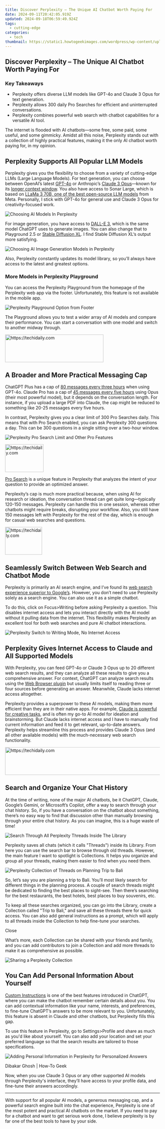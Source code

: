```yaml
---
title: Discover Perplexity – The Unique AI Chatbot Worth Paying For
date: 2024-09-11T20:42:05.919Z
updated: 2024-09-18T06:59:49.924Z
tags:
  - cutting-edge
categories:
  - tech
thumbnail: https://static1.howtogeekimages.com/wordpress/wp-content/uploads/2024/05/a-robot-coming-out-of-a-laptop-screen-with-the-perplexity-ai-logo-in-its-hand.jpg
---
```


## Discover Perplexity – The Unique AI Chatbot Worth Paying For

### Key Takeaways

* Perplexity offers diverse LLM models like GPT-4o and Claude 3 Opus for text generation.
* Perplexity allows 300 daily Pro Searches for efficient and uninterrupted conversations.
* Perplexity combines powerful web search with chatbot capabilities for a versatile AI tool.

 The internet is flooded with AI chatbots—some free, some paid, some useful, and some gimmicky. Amidst all this noise, Perplexity stands out with a collection of highly practical features, making it the only AI chatbot worth paying for, in my opinion.

##  Perplexity Supports All Popular LLM Models

 Perplexity gives you the flexibility to choose from a variety of cutting-edge LLMs (Large Language Models). For text generation, you can choose between OpenAI’s latest [GPT-4o](https://vp-tips.techidaily.com/digitize-effortlessly-turn-to-mematic-for-2024/) or Anthropic’s [Claude 3 Opus](https://fix-guide.techidaily.com/nubia-z50-ultra-camera-not-working-unexpected-error-fix-it-now-drfone-by-drfone-fix-android-problems-fix-android-problems/)—known for its [longer context window](https://support.anthropic.com/en/articles/8606394-how-large-is-claude-pro-s-context-window). You also have access to Sonar Large, which is based on [LLaMa 3 70B, one of the best open-source LLM models](https://android-pokemon-go.techidaily.com/in-2024-how-to-fix-pokemon-go-route-not-working-on-oneplus-nord-ce-3-lite-5g-drfone-by-drfone-virtual-android/) from Meta. Personally, I stick with GPT-4o for general use and Claude 3 Opus for creativity-focused work.

![Choosing AI Models In Perplexity](https://static1.howtogeekimages.com/wordpress/wp-content/uploads/2024/05/1-choosing-ai-models-in-perplexity.png) 

 For image generation, you have access to [DALL-E 3](https://some-skills.techidaily.com/tailored-titling-for-stellar-online-video-content-for-2024/), which is the same model ChatGPT uses to generate images. You can also change that to Playground 2.5 or [Stable Diffusion XL](https://games-able.techidaily.com/pro-tips-amassing-steams-best-free-gaming-treasures/). I find Stable Diffusion XL‘s output more satisfying.

![Choosing AI Image Generation Models in Perplexity](https://static1.howtogeekimages.com/wordpress/wp-content/uploads/2024/05/2-choosing-ai-image-generation-models-in-perplexity.png) 

 Also, Perplexity constantly updates its model library, so you’ll always have access to the latest and greatest options.

###  More Models in Perplexity Playground

 You can access the Perplexity Playground from the homepage of the Perplexity web app via the footer. Unfortunately, this feature is not available in the mobile app.

![Perplexity Playground Option from Footer](https://static1.howtogeekimages.com/wordpress/wp-content/uploads/2024/05/3-perplexity-playground-option-from-footer.png) 

 The Playground allows you to test a wider array of AI models and compare their performance. You can start a conversation with one model and switch to another midway through.

<!-- affiliate ads begin -->
<a href="https://bluettius.sjv.io/c/5597632/2139117/17108" target="_top" id="2139117">
  <img src="//a.impactradius-go.com/display-ad/17108-2139117" border="0" alt="https://techidaily.com" width="320" height="90"/>
</a>
<img height="0" width="0" src="https://bluettius.sjv.io/i/5597632/2139117/17108" style="position:absolute;visibility:hidden;" border="0" />
<!-- affiliate ads end -->

##  A Broader and More Practical Messaging Cap

 ChatGPT Plus has a cap of [80 messages every three hours](https://help.openai.com/en/articles/7102672-how-can-i-access-gpt-4-gpt-4-turbo-and-gpt-4o) when using GPT-4o. Claude Pro has a cap of [45 messages every five hours](https://support.anthropic.com/en/articles/8325612-does-claude-pro-have-any-usage-limits) using Opus (their most powerful model), but it depends on the conversation length. For instance, if you upload a large PDF into Claude, the cap might be reduced to something like 20-25 messages every five hours.

 In contrast, Perplexity gives you a clear limit of 300 Pro Searches daily. This means that with Pro Search enabled, you can ask Perplexity 300 questions a day. This can be 300 questions in a single sitting over a two-hour window.

![Perplexity Pro Search Limit and Other Pro Features](https://static1.howtogeekimages.com/wordpress/wp-content/uploads/2024/05/4-perplexity-pro-search-limit-and-other-pro-features.png) 

<!-- affiliate ads begin -->
<a href="https://aligracehair.sjv.io/c/5597632/2135395/19272" target="_top" id="2135395">
  <img src="//a.impactradius-go.com/display-ad/19272-2135395" border="0" alt="https://techidaily.com" width="125" height="90"/>
</a>
<img height="0" width="0" src="https://aligracehair.sjv.io/i/5597632/2135395/19272" style="position:absolute;visibility:hidden;" border="0" />
<!-- affiliate ads end -->

[Pro Search](https://screen-sharing-recording.techidaily.com/new-step-by-step-guide-to-recording-on-your-macbook/) is a unique feature in Perplexity that analyzes the intent of your question to provide an optimized answer.

 Perplexity’s cap is much more practical because, when using AI for research or ideation, the conversation thread can get quite long—typically 120-150 messages. Perplexity can handle this in one session, whereas other chatbots might require breaks, disrupting your workflow. Also, you still have 150 messages left with Perplexity for the rest of the day, which is enough for casual web searches and questions.

<!-- affiliate ads begin -->
<a href="https://aligracehair.sjv.io/c/5597632/2135408/19272" target="_top" id="2135408">
  <img src="//a.impactradius-go.com/display-ad/19272-2135408" border="0" alt="https://techidaily.com" width="120" height="90"/>
</a>
<img height="0" width="0" src="https://aligracehair.sjv.io/i/5597632/2135408/19272" style="position:absolute;visibility:hidden;" border="0" />
<!-- affiliate ads end -->

##  Seamlessly Switch Between Web Search and Chatbot Mode

 Perplexity is primarily an AI search engine, and I’ve found its [web search experience superior to Google’s](https://twitter-videos.techidaily.com/new-2024-approved-step-by-step-live-tweeting-tactics/). However, you don’t need to use Perplexity solely as a search engine. You can also use it as a simple chatbot.

 To do this, click on Focus>Writing before asking Perplexity a question. This disables internet access and lets you interact directly with the AI model without it pulling data from the internet. This flexibility makes Perplexity an excellent tool for both web searches and pure AI chatbot interactions.

![Perplexity Switch to Writing Mode, No Internet Access](https://static1.howtogeekimages.com/wordpress/wp-content/uploads/2024/05/5-perplexity-switch-to-writing-mode-no-internet-access.png) 

##  Perplexity Gives Internet Access to Claude and All Supported Models

 With Perplexity, you can feed GPT-4o or Claude 3 Opus up to 20 different web search results, and they can analyze all these results to give you a comprehensive answer. For context, ChatGPT can analyze search results using the [Web Browser plugin](https://extra-lessons.techidaily.com/2024-approved-building-your-brand-on-instagram-the-top-9-actions-of-industry-stars/) but usually limits itself to reading three or four sources before generating an answer. Meanwhile, Claude lacks internet access altogether.

 Perplexity provides a superpower to these AI models, making them more efficient than they are in their native apps. For example, [Claude is powerful for creative tasks](https://zapier.com/blog/claude-vs-chatgpt/), and is often my go-to AI model for ideation and brainstorming. But Claude lacks internet access and I have to manually find current information and feed it to get relevant, up-to-date answers. Perplexity helps streamline this process and provides Claude 3 Opus (and all other available models) with the much-necessary web search functionality.

<!-- affiliate ads begin -->
<a href="https://appsumo.8odi.net/c/5597632/2123749/7443" target="_top" id="2123749">
  <img src="//a.impactradius-go.com/display-ad/7443-2123749" border="0" alt="https://techidaily.com" width="728" height="90"/>
</a>
<img height="0" width="0" src="https://appsumo.8odi.net/i/5597632/2123749/7443" style="position:absolute;visibility:hidden;" border="0" />
<!-- affiliate ads end -->

##  Search and Organize Your Chat History

 At the time of writing, none of the major AI chatbots, be it ChatGPT, Claude, Google’s Gemini, or Microsoft’s Copilot, offer a way to search through your chat history. So, if you have a conversation on the chatbot about something, there’s no easy way to find that discussion other than manually browsing through your entire chat history. As you can imagine, this is a huge waste of time!

![Search Through All Perplexity Threads Inside The Library](https://static1.howtogeekimages.com/wordpress/wp-content/uploads/2024/05/6-search-through-all-perplexity-threads-inside-the-library.png) 

 Perplexity saves all chats (which it calls "Threads") inside its Library. From here you can use the search bar to browse through old threads. However, the main feature I want to spotlight is Collections. It helps you organize and group all your threads, making them easier to find when you need them.

![Perplexity Collection of Threads on Planning Trip to Bali](https://static1.howtogeekimages.com/wordpress/wp-content/uploads/2024/05/7-perplexity-collection-of-threads-on-planning-trip-to-bali.png) 

 So, let’s say you are planning a trip to Bali. You’ll most likely search for different things in the planning process. A couple of search threads might be dedicated to finding the best places to sight-see. Then there’s searching for the best restaurants, the best hotels, best places to buy souvenirs, etc.

 To keep all these searches organized, you can go into the Library, create a Collection called "Trip to Bali," and save all these threads there for quick access. You can also add general instructions as a prompt, which will apply to all threads inside the Collection to help fine-tune your searches.

Close 

 What’s more, each Collection can be shared with your friends and family, and you can add contributors to join a Collection and add more threads to make it as comprehensive as possible.

![Sharing a Perplexity Collection](https://static1.howtogeekimages.com/wordpress/wp-content/uploads/2024/05/9-sharing-a-perplexity-collection.png) 

##  You Can Add Personal Information About Yourself

[Custom Instructions](https://facebook-video-content.techidaily.com/new-mastering-monetization-a-beginners-guide-to-facebook-revenue-for-2024/) is one of the best features introduced in ChatGPT, where you can make the chatbot remember certain details about you. You can add contextual information like your name, interests, and preferences, to fine-tune ChatGPT’s answers to be more relevant to you. Unfortunately, this feature is absent in Claude and other chatbots, but Perplexity fills this gap.

 To use this feature in Perplexity, go to Settings>Profile and share as much as you'd like about yourself. You can also add your location and set your preferred language so that the search results are tailored to those specifications.

![Adding Personal Information in Perplexity for Personalized Answers](https://static1.howtogeekimages.com/wordpress/wp-content/uploads/2024/05/0-adding-personal-information-in-perplexity-for-personalized-answers.png) 

Dibakar Ghosh | How-To Geek

 Now, when you use Claude 3 Opus or any other supported AI models through Perplexity's interface, they’ll have access to your profile data, and fine-tune their answers accordingly.

---

 With support for all popular AI models, a generous messaging cap, and a powerful search engine built into the chat experience, Perplexity is one of the most potent and practical AI chatbots on the market. If you need to pay for a chatbot and want to get serious work done, I believe perplexity is by far one of the best tools to have by your side.

<ins class="adsbygoogle"
     style="display:block"
     data-ad-format="autorelaxed"
     data-ad-client="ca-pub-7571918770474297"
     data-ad-slot="1223367746"></ins>

<ins class="adsbygoogle"
     style="display:block"
     data-ad-client="ca-pub-7571918770474297"
     data-ad-slot="8358498916"
     data-ad-format="auto"
     data-full-width-responsive="true"></ins>



